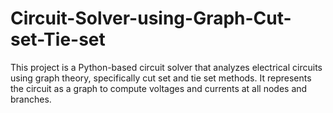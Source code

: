 # Circuit-Solver-using-Graph-Cut-set-Tie-set
This project is a Python-based circuit solver that analyzes electrical circuits using graph theory, specifically cut set and tie set methods. It represents the circuit as a graph to compute voltages and currents at all nodes and branches. 
